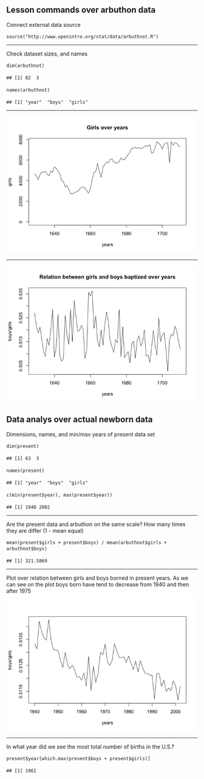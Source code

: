 Lesson commands over arbuthon data
----------------------------------

Connect external data source

    source("http://www.openintro.org/stat/data/arbuthnot.R")

------------------------------------------------------------------------

Check dataset sizes, and names

    dim(arbuthnot)

    ## [1] 82  3

    names(arbuthnot)

    ## [1] "year"  "boys"  "girls"

------------------------------------------------------------------------

![](index_files/figure-markdown_strict/unnamed-chunk-3-1.png)<!-- -->

------------------------------------------------------------------------

![](index_files/figure-markdown_strict/unnamed-chunk-4-1.png)<!-- -->

Data analys over actual newborn data
------------------------------------

Dimensions, names, and min/max years of present data set

    dim(present)

    ## [1] 63  3

    names(present)

    ## [1] "year"  "boys"  "girls"

    c(min(present$year), max(present$year))

    ## [1] 1940 2002

------------------------------------------------------------------------

Are the present data and arbuthon on the same scale? How many times they
are differ (1 - mean equal)

    mean(present$girls + present$boys) / mean(arbuthnot$girls + arbuthnot$boys)

    ## [1] 321.5869

------------------------------------------------------------------------

Plot over relation between girls and boys borned in present years. As we
can see on the plot boys born have tend to decrease from 1940 and then
after 1975
![](index_files/figure-markdown_strict/unnamed-chunk-8-1.png)<!-- -->

------------------------------------------------------------------------

In what year did we see the most total number of births in the U.S.?

    present$year[which.max(present$boys + present$girls)]

    ## [1] 1961
